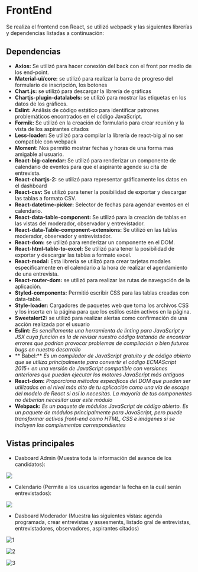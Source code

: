 # FrontEnd

Se realiza el frontend con React, se utilizó webpack y las siguientes librerías y dependencias listadas a continuación:

## Dependencias

- **Axios:** Se utilizó para hacer conexión del back con el front por medio de los end-point.
- **Material-ui/core:** se utilizó para realizar la barra de progreso del formulario de inscripción, los botones
- **Chart.js:**  se utilizó para descargar la librería de gráficas
- **Chartjs-plugin-datalabels:**  se utilizó para mostrar las etiquetas en los datos de los gráficos.
- **Eslint:**  Análisis de código estático para identificar patrones problemáticos encontrados en el código JavaScript.
- **Formik:** Se utilizó en la creación de formulario para crear reunión y la vista de los aspirantes citados
- **Less-loader:**  Se utilizó para compilar la librería de react-big al no ser compatible con webpack
- **Moment:**  Nos permitió mostrar fechas y horas de una forma mas amigable al usuario.
- **React-big-calendar:**  Se utilizó para renderizar un componente de calendario de eventos para que el aspirante agende su cita de entrevista.	
- **React-chartjs-2:**  se utilizó para representar gráficamente los datos en el dashboard
- **React-csv:**  Se utilizó para tener la posibilidad de exportar y descargar las tablas a formato CSV.
- **React-datetime-picker:**  Selector de fechas para agendar eventos en el calendario.
- **React-data-table-component:**  Se utilizó para la creación de tablas en las vistas del moderador, observador y entrevistador.
- **React-data-Table-component-extensions:** Se utilizó en las tablas moderador, observador y entrevistador.
- **React-dom:**  se utilizó para renderizar un componente en el DOM.
- **React-html-table-to-excel:**  Se utilizó para tener la posibilidad de exportar y descargar las tablas a formato excel.
- **React-modal:**  Esta librería se utilizó para crear tarjetas modales específicamente en el calendario a la hora de realizar el agendamiento de una entrevista.
- **React-router-dom:**  se utilizó para realizar las rutas de navegación de la aplicación.
- **Styled-components:** Permitió escribir CSS para las tablas creadas con data-table.
- **Style-loader:**  Cargadores de paquetes web que toma los archivos CSS y los inserta en la página para que los estilos estén activos en la página.
- **Sweetalert2:**  se utilizó para realizar alertas como confirmación de una acción realizada por el usuario
- **Eslint:** _Es sencillamente una herramienta de linting para JavaScript y JSX cuya función es la de revisar nuestro código tratando de encontrar errores que podrían provocar problemas de compilación o bien futuros bugs en nuestro desarrollo_
- ** Babel:** _Es un compilador de JavaScript gratuito y de código abierto que se utiliza principalmente para convertir el código ECMAScript 2015+ en una versión de JavaScript compatible con versiones anteriores que pueden ejecutar los motores JavaScript más antiguos_
- **React-dom:** _Proporciona métodos específicos del DOM que pueden ser utilizados en el nivel más alto de tu aplicación como una vía de escape del modelo de React si así lo necesitas. La mayoría de tus componentes no deberían necesitar usar este módulo_
- **Webpack:**  _Es un paquete de módulos JavaScript de código abierto. Es un paquete de módulos principalmente para JavaScript, pero puede transformar activos front-end como HTML, CSS e imágenes si se incluyen los complementos correspondientes_





## Vistas principales


- Dasboard Admin (Muestra toda la información del avance de los candidatos):

![](https://i.ibb.co/Px18MtG/dashboard.png)

- Calendario (Permite a los usuarios agendar la fecha en la cuál serán entrevistados):



![](https://i.ibb.co/7QgNHL3/calendario.png)



- Dasboard Moderador (Muestra las siguientes vistas: agenda programada, crear entrevistas y assesments, listado gral de entrevistas, entrevistadores, observadores, aspirantes citados)


![1](https://user-images.githubusercontent.com/97619450/171725488-6a1e7ba5-3e51-4fde-afef-1039c96e8b9f.png)


![2](https://user-images.githubusercontent.com/97619450/171725503-1ba72334-17bc-454f-ba81-fdc4dcef9d73.png)


![3](https://user-images.githubusercontent.com/97619450/171725518-df170263-e0aa-4c1f-b3eb-44f8edb9ae8a.png)







